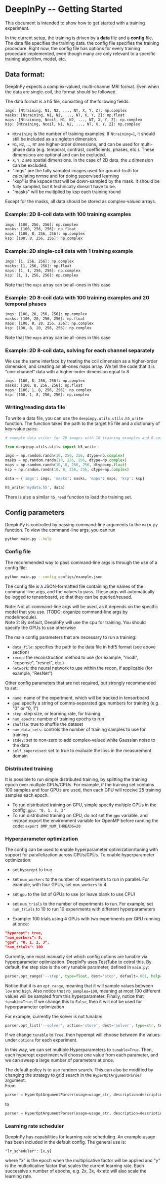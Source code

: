# DeepInPy -- Getting Started
This document is intended to show how to get started with a training experiment. 

In the current setup, the training is driven by a __data__ file and a __config__ file. The data file specifies the training data. the config file specifies the training procedure. Right now, the config file has options for every training procedure implemented, even though many are only relevant to a specific training algorithm, model, etc.

## Data format:
DeepInPy expects a complex-valued, multi-channel MRI format. Even when the data are single-coil, the format should be followed.

The data format is a h5 file, consisting of the following fields:
```bash
imgs: [Ntraining, N1, N2, ..., NT, X, Y, Z]: np.complex
masks: [Ntraining, N1, N2, ..., NT, X, Y, Z]: np.float
maps: [Ntraining, Ncoil, N1, N2, ..., NT, X, Y, Z]: np.complex
ksp: [Ntraining, Ncoil, N1, N2, ..., NT, X, Y, Z]: np.complex
```

- `Ntraining` is the number of training examples. If `Ntraining=1`, it should still be included as a singleton dimension.  
- `N1`, `N2`, ..., `NT` are higher-order dimensions, and can be used for multi-phase data (e.g. temporal, contrast, coefficients, phases, etc.). These dimensions are optional and can be excluded.
- `X`, `Y`, `Z` are spatial dimensions. In the case of 2D data, the `Z` dimension can be excluded.
- "imgs" are the fully sampled images used for ground-truth for calculating nrmse and for doing supervised learning
- "ksp" is the kspace that will be down-sampled by the mask. It should be fully sampled, but it technically doesn’t have to be.
- "masks" will be multiplied by ksp each training round


Except for the masks, all data should be stored as complex-valued arrays.

### Example: 2D 8-coil data with 100 training examples
```bash
imgs: [100, 256, 256]: np.complex
masks: [100, 256, 256]: np.float
maps: [100, 8, 256, 256]: np.complex
ksp: [100, 8, 256, 256]: np.complex
```

### Example: 2D single-coil data with 1 training example
```bash
imgs: [1, 256, 256]: np.complex
masks: [1, 256, 256]: np.float
maps: [1, 1, 256, 256]: np.complex
ksp: [1, 1, 256, 256]: np.complex
```
Note that the `maps` array can be all-ones in this case

### Example: 2D 8-coil data with 100 training examples and 20 temporal phases
```bash
imgs: [100, 20, 256, 256]: np.complex
masks: [100, 20, 256, 256]: np.float
maps: [100, 8, 20, 256, 256]: np.complex
ksp: [100, 8, 20, 256, 256]: np.complex
```
Note that the `maps` array can be all-ones in this case

### Example: 2D 8-coil data, solving for each channel separately
We use the same interface by treating the coil dimension as a higher-order dimension, and creating an all-ones maps array.
We tell the code that it is "one-channel" data with a higher-order dimension equal to 8
```bash
imgs: [100, 8, 256, 256]: np.complex
masks: [100, 8, 256, 256]: np.float
maps: [100, 1, 8, 256, 256]: np.complex
ksp: [100, 1, 8, 256, 256]: np.complex
```

### Writing/reading data file
To write a data file, you can use the `deepinpy.utils.utils.h5_write` function. The function takes the path to the target h5 file and a dictionary of key-value pairs:
```python
# example data writer for 2D images with 10 training examples and 8 coils

from deepinpy.utils.utils import h5_write

imgs = np.random.randn(10, 256, 256, dtype=np.complex)
masks = np.random.randn(10, 256, 256, dtype=np.complex)
maps = np.random.randn(10, 8, 256, 256, dtype=np.float)
ksp = np.random.randn(10, 8, 256, 256, dtype=np.complex)

data = {'imgs': imgs, 'masks': masks, 'maps': maps, 'ksp': ksp}

h5_write('mydata.h5', data)
```

There is also a similar `h5_read` function to load the training set.

## Config parameters
DeepInPy is controlled by passing command-line arguments to the `main.py` function. To view the command-line args, you can run
```bash
python main.py --help
```

### Config file
The recommended way to pass command-line args is through the use of a config file:
```bash
python main.py --config configs/example.json
```
The config file is a JSON-formatted file containing the names of the command-line args, and the values to pass. These args will automatically be logged to tensorboard, so that they can be queried/reused.

Note: Not all command-line args will be used, as it depends on the specific model that you use. (TODO: organize command-line args by model/module).  
Note 2: By default, DeepInPy will use the cpu for training. You should specify the GPUs to use otherwise

The main config parameters that are necessary to run a training:
- `data_file`: specifies the path to the data file in hdf5 format (see above section)
- `recon`: the reconstruction method to use (for example, "modl", "cgsense", "resnet", etc.)
- `network`: the neural network to use within the recon, if applicable (for example, "ResNet")

Other config parameters that are not required, but strongly recommended to set:
- `name`: name of the experiment, which will be tracked in tensorboard
- `gpu`: specify a string of comma-separated gpu numbers for training (e.g. "0" or "0, 1")
- `step`: step size, or learning rate, for training
- `num_epochs`: number of training epochs to run
- `shuffle`: true to shuffle the dataset
- `num_data_sets`: controls the number of training samples to use for training
- `stdev`: set to non-zero to add complex-valued white Gaussian noise to the data
- `self_supervised`: set to true to evaluate the loss in the measurement domain

### Distributed training
It is possible to run simple distributed training, by splitting the training epoch over multiple GPUs/CPUs. For example, if the training set contains 100 samples and four GPUs are used, then each GPU will receive 25 training samples each epoch. 
- To run distributed training on GPU, simple specify multiple GPUs in the config: `gpu: "0, 1, 2, 3"`
- To run distributed training on CPU, do not set the `gpu` variable, and instead export the environment variable for OpenMP before running the code: `export OMP_NUM_THREADS=20`

### Hyperparameter optimization
The config can be used to enable hyperparameter optimization/tuning with support for parallelization across CPUs/GPUs. To enable hyperparameter optimization:
- set `hyperopt` to true
- set `num_workers` to the number of experiments to run in parallel. For example, with four GPUs, set `num_workers` to 4.
- set `gpu` to the list of GPUs to use (or leave blank to use CPU)
- set `num_trials` to the number of experiments to run. For example, set `num_trials` to 10 to run 10 experiments with different hyperparameters

- Example: 100 trials using 4 GPUs with two experiments per GPU running at once:
```json
"hyperopt": true,
"num_workers": 8,
"gpu": "0, 1, 2, 3",
"num_trials": 100
```

Currently, one must manually set which config options are tunable via hyperparameter optimization. DeepInPy uses TestTube to cotrol this. By default, the step size is the only tunable parameter, defined in `main.py`:
```python
parser.opt_range('--step', type=float, dest='step', default=.001, help='step size/learning rate', tunable=True, nb_samples=100, low=.0001, high=.001)
```
Notice that it is an `opt_range`, meaning that it will sample values between `low` and `high`. Also notice that `nb_samples=100`, meaning at most 100 different values will be sampled from this hyperparameter. Finally, notice that `tunable=True`. If we change this to `False`, then it will not be used for hyperparameter optimization

For example, currently the solver is not tunable:
```python
parser.opt_list('--solver', action='store', dest='solver', type=str, tunable=False, options=['sgd', 'adam'], help='optimizer/solver ("adam", "sgd")', default="sgd")
```
If we change `tunable` to `True`, then hyperopt will choose between the values under `options` for each experiment.

In this way, we can set multiple Hyperparameters to `tunable=True`. Then, each hyperopt experiment will choose one value from each parameter, and we can sweep a large number of parameters at once.

The default policy is to use random search. This can also be modified by changing the strategy to grid search in the `HyperOptArgumentParser` argument:  
From
```python
parser = HyperOptArgumentParser(usage=usage_str, description=description_str, formatter_class=argparse.ArgumentDefaultsHelpFormatter, strategy='random_search')
```
to
```python
parser = HyperOptArgumentParser(usage=usage_str, description=description_str, formatter_class=argparse.ArgumentDefaultsHelpFormatter, strategy='grid_search')
```

### Learning rate scheduler
DeepInPy has capabilities for learning rate scheduling. An example usage has been included in the default config. The general use is:
	
	"lr_scheduler": [x,y]

where "x" is the epoch when the multiplicative factor will be applied and "y" is the multiplicative factor that scales the current learning rate. Each successive x number of epochs, e.g. 2x, 3x, 4x etc will also scale the learning rate.
